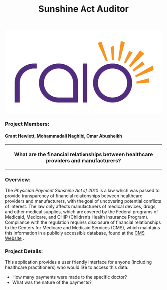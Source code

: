 <h1 align=center> Sunshine Act Auditor </h1> <br>

![logo](https://github.com/Ohmarr/RAIO_Sunshine_Act_Project/blob/master/static/Images/RAIO_LogoIII.png "RAIO LOGO")
<br>
### Project Members:
#### Grant Hewlett, Mohammadali Naghibi, Omar Abusheikh

<hr><h3 align=center> What are the financial relationships between healthcare providers and manufacturers? </h3><hr>

### Overview: 
The _Physician Payment Sunshine Act of 2010_ is a law which was passed to provide transparency of financial relationships between healthcare providers and manufacturers, with the goal of uncovering potential conflicts of interest.  The law only affects manufacturers of medical devices, drugs, and other medical supplies, which are covered by the Federal programs of Medicaid, Medicare, and CHIP (Children’s Health Insurance Program).  Compliance with the regulation requires disclosure of financial relationships to the Centers for Medicare and Medicaid Services (CMS), which maintains this information in a publicly accessible database, found at the [CMS Website](https://openpaymentsdata.cms.gov/dataset/General-Payment-Data-Detailed-Dataset-2017-Reporti/a3u6-h38p "The CMS Open Payments Database") . 

### Project Details:
This application provides a user friendly interface for anyone (including healthcare practitioners) who would like to access this data.
- How many payments were made to the specific doctor?
- What was the nature of the payments? 

